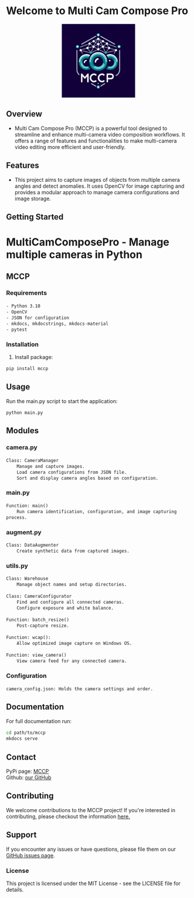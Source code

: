 # Welcome to Multi Cam Compose Pro
<div align="center">
    <img src="assets/logo.png" alt="My Project Logo" width="200"/>
</div>

## Overview
- Multi Cam Compose Pro (MCCP) is a powerful tool designed to streamline and enhance multi-camera video composition workflows. It offers a range of features and functionalities to make multi-camera video editing more efficient and user-friendly.

## Features

- This project aims to capture images of objects from multiple camera angles and detect anomalies. It uses OpenCV for image capturing and provides a modular approach to manage camera configurations and image storage.

## Getting Started

# MultiCamComposePro - Manage multiple cameras in Python
## MCCP


### Requirements

    - Python 3.10
    - OpenCV
    - JSON for configuration
    - mkdocs, mkdocstrings, mkdocs-material
    - pytest

### Installation

1. Install package:

```bash
pip install mccp
```


## Usage

Run the main.py script to start the application:

    python main.py

## Modules
### camera.py

    Class: CameraManager
        Manage and capture images.
        Load camera configurations from JSON file.
        Sort and display camera angles based on configuration.

### main.py

    Function: main()
        Run camera identification, configuration, and image capturing process.

### augment.py
    Class: DataAugmenter
        Create synthetic data from captured images.

### utils.py

    Class: Warehouse
        Manage object names and setup directories.

    Class: CameraConfigurator
        Find and configure all connected cameras.
        Configure exposure and white balance.

    Function: batch_resize()
        Post-capture resize.

    Function: wcap():
        Allow optimized image capture on Windows OS.

    Function: view_camera()
        View camera feed for any connected camera.

### Configuration

    camera_config.json: Holds the camera settings and order.

## Documentation

For full documentation run:

```bash
cd path/to/mccp
mkdocs serve
```

## Contact

PyPi page: [MCCP](https://pypi.org/project/mccp/)  
Github: [our GitHub](https://github.com/wlinds/mccp)


## Contributing

We welcome contributions to the MCCP project! If you're interested in contributing, please checkout the information [here.](https://github.com/wlinds/mccp/blob/main/CONTRIBUTING.md)


## Support

If you encounter any issues or have questions, please file them on our [GitHub issues page](https://github.com/wlinds/mccp/issues).


### License

This project is licensed under the MIT License - see the LICENSE file for details.